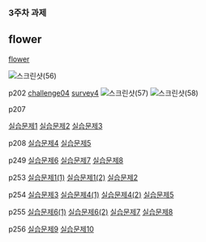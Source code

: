 
<h3>3주차 과제</h3>

<h2>flower</h2>

<a href="https://parkjihong23.github.io/3주차과제/flower/flower.html">flower</a>

![스크린샷(56)](https://github.com/parkjihong23/parkjihong23.github.io/assets/144294724/d25c51ce-9d60-4d01-a69f-34d093744b56)

p202
 <a href="https://parkjihong23.github.io/3주차과제/p202/challenge04.html">challenge04</a>
 <a href="https://parkjihong23.github.io/3주차과제/p202/servey4.html">survey4</a>
![스크린샷(57)](https://github.com/parkjihong23/parkjihong23.github.io/assets/144294724/f0464865-d20e-4e1b-94c2-7853368414be)
![스크린샷(58)](https://github.com/parkjihong23/parkjihong23.github.io/assets/144294724/2a678f51-4f11-4d2c-b112-038c02eb79d8)



p207
 
<a href="https://parkjihong23.github.io/3주차과제/p207/실습문제1.html">실습문제1</a>
<a href="https://parkjihong23.github.io/3주차과제/p207/실습문제2.html">실습문제2</a>
<a href="https://parkjihong23.github.io/3주차과제/p207/실습문제3.html">실습문제3</a>

p208
<a href="https://parkjihong23.github.io/3주차과제/p208/실습문제4.html">실습문제4</a>
<a href="https://parkjihong23.github.io/3주차과제/p208/실습문제5.html">실습문제5</a>

p249
<a href="https://parkjihong23.github.io/3주차과제/p209/실습문제6.html">실습문제6</a>
<a href="https://parkjihong23.github.io/3주차과제/p209/실습문제7.html">실습문제7</a>
<a href="https://parkjihong23.github.io/3주차과제/p209/실습문제8.html">실습문제8</a>

p253
<a href="https://parkjihong23.github.io/3주차과제/p253/실습문제1(1).html">실습문제1(1)</a>
<a href="https://parkjihong23.github.io/3주차과제/p253/실습문제1(2).html">실습문제1(2)</a>
<a href="https://parkjihong23.github.io/3주차과제/p253/실습문제2.html">실습문제2</a>

p254
<a href="https://parkjihong23.github.io/3주차과제/p254/실습문제3.html">실습문제3</a>
<a href="https://parkjihong23.github.io/3주차과제/p254/실습문제4(1).html">실습문제4(1)</a>
<a href="https://parkjihong23.github.io/3주차과제/p254/실습문제4(2).html">실습문제4(2)</a>
<a href="https://parkjihong23.github.io/3주차과제/p254/실습문제5.html">실습문제5</a>
    
p255
<a href="https://parkjihong23.github.io/3주차과제/p255/실습문제6(1).html">실습문제6(1)</a>
<a href="https://parkjihong23.github.io/3주차과제/p255/실습문제6(2).html">실습문제6(2)</a>
<a href="https://parkjihong23.github.io/3주차과제/p255/실습문제7.html">실습문제7</a>
<a href="https://parkjihong23.github.io/3주차과제/p255/실습문제8.html">실습문제8</a>

p256
<a href="https://parkjihong23.github.io/3주차과제/p256/실습문제9.html">실습문제9</a>
<a href="https://parkjihong23.github.io/3주차과제/p256/실습문제10.html">실습문제10</a>
